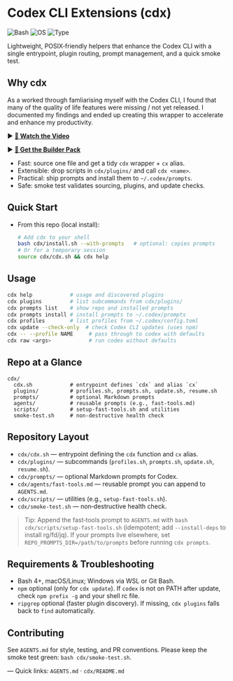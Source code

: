 # Codex CLI Extensions (cdx)

![Bash](https://img.shields.io/badge/Bash-4%2B-1f425f?logo=gnu-bash&logoColor=white)
![OS](https://img.shields.io/badge/OS-macOS%20%7C%20Linux-lightgrey)
![Type](https://img.shields.io/badge/Type-CLI%20Helpers-blue)

Lightweight, POSIX‑friendly helpers that enhance the Codex CLI with a single entrypoint, plugin routing, prompt management, and a quick smoke test.

## Why cdx

As a worked through famliarising myself with the Codex CLI, I found that many of the quality of life features were missing / not yet released. I documented my findings and ended up creating this wrapper to accelerate and enhance my productivity.

► [**🎥 Watch the Video**](https://www.youtube.com/watch?v=3564u77Vyqk)

► [**🧰 Get the Builder Pack**](https://rebrand.ly/aa0f77)

- Fast: source one file and get a tidy `cdx` wrapper + `cx` alias.
- Extensible: drop scripts in `cdx/plugins/` and call `cdx <name>`.
- Practical: ship prompts and install them to `~/.codex/prompts`.
- Safe: smoke test validates sourcing, plugins, and update checks.

## Quick Start

- From this repo (local install):
  ```bash
  # Add cdx to your shell
  bash cdx/install.sh --with-prompts   # optional: copies prompts
  # Or for a temporary session
  source cdx/cdx.sh && cdx help
  ```
  

## Usage

```bash
cdx help            # usage and discovered plugins
cdx plugins         # list subcommands from cdx/plugins/
cdx prompts list    # show repo and installed prompts
cdx prompts install # install prompts to ~/.codex/prompts
cdx profiles        # list profiles from ~/.codex/config.toml
cdx update --check-only  # check Codex CLI updates (uses npm)
cdx -- --profile NAME     # pass through to codex with defaults
cdx raw <args>            # run codex without defaults
```

## Repo at a Glance

```text
cdx/
  cdx.sh            # entrypoint defines `cdx` and alias `cx`
  plugins/          # profiles.sh, prompts.sh, update.sh, resume.sh
  prompts/          # optional Markdown prompts
  agents/           # reusable prompts (e.g., fast-tools.md)
  scripts/          # setup-fast-tools.sh and utilities
  smoke-test.sh     # non-destructive health check
```

## Repository Layout

- `cdx/cdx.sh` — entrypoint defining the `cdx` function and `cx` alias.
- `cdx/plugins/` — subcommands (`profiles.sh`, `prompts.sh`, `update.sh`, `resume.sh`).
- `cdx/prompts/` — optional Markdown prompts for Codex.
- `cdx/agents/fast-tools.md` — reusable prompt you can append to `AGENTS.md`.
- `cdx/scripts/` — utilities (e.g., `setup-fast-tools.sh`).
- `cdx/smoke-test.sh` — non‑destructive health check.

> Tip: Append the fast‑tools prompt to `AGENTS.md` with `bash cdx/scripts/setup-fast-tools.sh` (idempotent; add `--install-deps` to install rg/fd/jq). If your prompts live elsewhere, set `REPO_PROMPTS_DIR=/path/to/prompts` before running `cdx prompts`.

## Requirements & Troubleshooting

- Bash 4+, macOS/Linux; Windows via WSL or Git Bash.
- `npm` optional (only for `cdx update`). If `codex` is not on PATH after update, check `npm prefix -g` and your shell rc file.
- `ripgrep` optional (faster plugin discovery). If missing, `cdx plugins` falls back to `find` automatically.

## Contributing

See `AGENTS.md` for style, testing, and PR conventions. Please keep the smoke test green: `bash cdx/smoke-test.sh`.

—
Quick links: `AGENTS.md` · `cdx/README.md`
